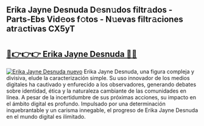 ## Erika Jayne Desnuda D𝚎sn𝚞dos filtr𝚊dos - Parts-Ebs Vid𝚎os f𝚘tos - N𝚞evas filtr𝚊ciones atr𝚊ctivas CX5yT

# <h2><a href="http://mb81zvt.tromn.icu/?c=Erika+Jayne+Desnuda">🔗👉👉👉 Erika Jayne Desnuda 🔗🔗</a></h2>

[![Erika Jayne Desnuda nuevo](https://i.imgur.com/pEAQMta.gif)](http://mb81zvt.tromn.icu/?c=Erika+Jayne+Desnuda)
Erika Jayne Desnuda, una figura compleja y divisiva, elude la caracterización simple. Su uso innovador de los medios digitales ha cautivado y enfurecido a los observadores, generando debates sobre identidad, ética y la naturaleza cambiante de las comunidades en línea. A pesar de la incertidumbre de sus próximas acciones, su impacto en el ámbito digital es profundo. Impulsado por una determinación inquebrantable y un carisma innegable, el progreso de Erika Jayne Desnuda en el mundo digital es ilimitado.
